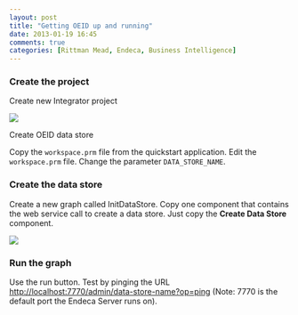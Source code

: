 ```yaml
---
layout: post
title: "Getting OEID up and running"
date: 2013-01-19 16:45
comments: true
categories: [Rittman Mead, Endeca, Business Intelligence]
---
```

### Create the project

Create new Integrator project

![](https://dl.dropbox.com/u/299238/2013-01-18_23-01-04.png)

Create OEID data store

Copy the `workspace.prm` file from the quickstart application. Edit the `workspace.prm` file. Change the parameter `DATA_STORE_NAME`.

<!-- more -->

### Create the data store

Create a new graph called InitDataStore. Copy one component that contains the web service call to create a data store. Just copy the **Create Data Store** component.

![](https://dl.dropbox.com/u/299238/2013-01-18_23-11-43.png)

### Run the graph

Use the run button. Test by pinging the URL [http://localhost:7770/admin/data-store-name?op=ping](http://localhost:7770/admin/data-store-name?op=ping) (Note: 7770 is the default port the Endeca Server runs on).
